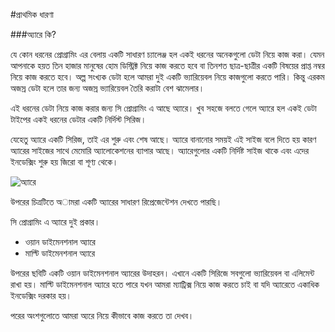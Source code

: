 #প্রাথমিক ধারণা

###অ্যারে কি?

যে কোন ধরনের প্রোগ্রামিং এর বেলায় একটি সাধারণ চ্যালেঞ্জ হল একই ধরনের অনেকগুলো ডেটা নিয়ে কাজ করা। যেমন আপনাকে হয়ত তিন হাজার মানুষের হোম ডিস্ট্রিক্ট নিয়ে কাজ করতে হবে বা তিনশত ছাত্র-ছাত্রীর একটি বিষয়ের প্রাপ্ত নম্বর নিয়ে কাজ করতে হবে। অল্প সংখ্যক ডেটা হলে আমরা দুই একটি ভ্যারিয়েবল নিয়ে কাজগুলো করতে পারি। কিন্তু এরকম অজস্র ডেটা হলে তার জন্য অজস্র ভ্যারিয়েবল তৈরি করাটা বেশ ঝামেলার। 

এই ধরনের ডেটা নিয়ে কাজ করার জন্য সি প্রোগ্রামিং এ আছে অ্যারে। খুব সহজে বলতে গেলে অ্যারে হল একই ডেটা টাইপের একই ধরনের ডেটার একটি নির্দিস্ট সিরিজ।

যেহেতু অ্যারে একটি সিরিজ, তাই এর শুরু এবং শেষ আছে। অ্যারে বানানোর সময়ই এই সাইজ বলে দিতে হয় কারণ অ্যারের সাইজের সাথে মেমোরি অ্যালোকেশনের ব্যাপার আছে। অ্যারেগুলোর একটি নির্দিষ্ট সাইজ থাকে এবং এদের ইনডেক্সিং শুরু হয় জিরো বা শূণ্য থেকে।

![অ্যারে](http://i.imgur.com/HlJNHf9.png)

উপরের চিত্রটিতে অামরা একটি অ্যারের সাধারণ রিপ্রেজেন্টেশন দেখতে পারছি।

সি প্রোগ্রামিং এ অ্যারে দুই প্রকার।
* ওয়ান ডাইমেনশনাল অ্যারে
* মাল্টি ডাইমেনশনাল অ্যারে

উপরের ছবিটি একটি ওয়ান ডাইমেনশনাল অ্যারের উদাহরন। এখানে একটি সিরিজে সবগুলো ভ্যারিয়েবল বা এলিমেন্ট রাখা হয়। মাল্টি ডাইমেনশনাল অ্যারে হতে পারে যখন আমরা ম্যাট্রিক্স নিয়ে কাজ করতে চাই বা যদি অ্যারেতে একাধিক ইনডেক্সিং দরকার হয়। 

পরের অংশগুলোতে আমরা অ্যরে নিয়ে কীভাবে কাজ করতে তা দেখব।
